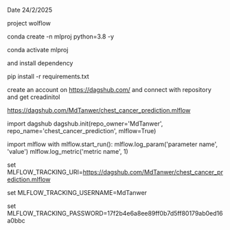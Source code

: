 Date 24/2/2025

project wolflow

conda create -n mlproj python=3.8 -y

conda activate mlproj

and install dependency

pip install -r requirements.txt

create an account on https://dagshub.com/ and connect with repository
and get creadinitol

https://dagshub.com/MdTanwer/chest_cancer_prediction.mlflow

import dagshub
dagshub.init(repo_owner='MdTanwer', repo_name='chest_cancer_prediction', mlflow=True)

import mlflow
with mlflow.start_run():
mlflow.log_param('parameter name', 'value')
mlflow.log_metric('metric name', 1)

set MLFLOW_TRACKING_URI=https://dagshub.com/MdTanwer/chest_cancer_prediction.mlflow

set MLFLOW_TRACKING_USERNAME=MdTanwer

set MLFLOW_TRACKING_PASSWORD=17f2b4e6a8ee89ff0b7d5ff80179ab0ed16a0bbc
